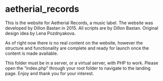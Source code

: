 # aetherial_records

This is the website for Aetherial Records, a music label.
The website was developed by Dillon Bastan in 2015. All scripts are by Dillon Bastan. Original design idea by Lena Pozdnyakova.

As of right now there is no real content on the website, however the structure and functionality are complete and ready for launch once the content is made available.

This folder must be in a server, or a virtual server, with PHP to work. Please open the “index.php” through your root folder to navigate to the landing page. Enjoy and thank you for your interest.
